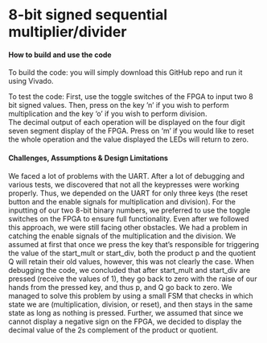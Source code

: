 # 8-bit signed sequential multiplier/divider

#### How to build and use the code

To build the code: you will simply download this GitHub repo and run it using Vivado.

To test the code: First, use the toggle switches of the FPGA to input two 8 bit signed values. 
Then, press on the key ’n’ if you wish to perform multiplication and the key ‘o’ if you wish to perform division.  
The decimal output of each operation will be displayed on the four digit seven segment display of the FPGA. 
Press on ‘m’ if you would like to reset the whole operation and the value displayed the LEDs will return to zero.

#### Challenges, Assumptions & Design Limitations

We faced a lot of problems with the UART. After a lot of debugging and various tests,
we discovered that not all the keypresses were working properly. Thus, we depended
on the UART for only three keys (the reset button and the enable signals for
multiplication and division). For the inputting of our two 8-bit binary numbers, we
preferred to use the toggle switches on the FPGA to ensure full functionality. Even after we followed this approach, we were still facing other obstacles. We had a
problem in catching the enable signals of the multiplication and the division. We
assumed at first that once we press the key that’s responsible for triggering the value of
the start_mult or start_div, both the product p and the quotient Q will retain their old
values, however, this was not clearly the case. When debugging the code, we
concluded that after start_mult and start_div are pressed (receive the values of 1),
they go back to zero with the raise of our hands from the pressed key, and thus p, and
Q go back to zero. We managed to solve this problem by using a small FSM that
checks in which state we are (multiplication, division, or reset), and then stays in the
same state as long as nothing is pressed.
Further, we assumed that since we cannot display a negative sign on the FPGA, we
decided to display the decimal value of the 2s complement of the product or quotient.
